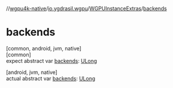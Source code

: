 //[wgpu4k-native](../../../index.md)/[io.ygdrasil.wgpu](../index.md)/[WGPUInstanceExtras](index.md)/[backends](backends.md)

# backends

[common, android, jvm, native]\
[common]\
expect abstract var [backends](backends.md): [ULong](https://kotlinlang.org/api/core/kotlin-stdlib/kotlin/-u-long/index.html)

[android, jvm, native]\
actual abstract var [backends](backends.md): [ULong](https://kotlinlang.org/api/core/kotlin-stdlib/kotlin/-u-long/index.html)